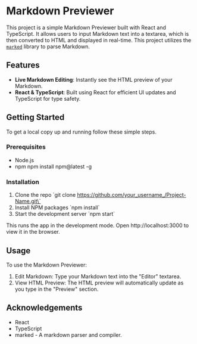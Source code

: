 # Markdown Previewer

This project is a simple Markdown Previewer built with React and TypeScript. It allows users to input Markdown text into a textarea, which is then converted to HTML and displayed in real-time. This project utilizes the [`marked`](https://github.com/markedjs/marked) library to parse Markdown.

## Features

- **Live Markdown Editing**: Instantly see the HTML preview of your Markdown.
- **React & TypeScript**: Built using React for efficient UI updates and TypeScript for type safety.

## Getting Started

To get a local copy up and running follow these simple steps.

### Prerequisites

- Node.js
- npm
npm install npm@latest -g

### Installation

1. Clone the repo \`git clone https://github.com/your_username_/Project-Name.git\` 
2. Install NPM packages \`npm install\` 
3. Start the development server \`npm start\`

This runs the app in the development mode. Open http://localhost:3000 to view it in the browser.

## Usage

To use the Markdown Previewer:

1. Edit Markdown: Type your Markdown text into the "Editor" textarea.
2. View HTML Preview: The HTML preview will automatically update as you type in the "Preview" section.


## Acknowledgements

- React
- TypeScript
- marked - A markdown parser and compiler.